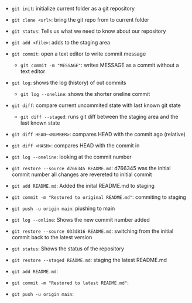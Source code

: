- `git init`: initialize current folder as a git repository
- `git clone <url>`: bring the git repo from <url> to current folder
- `git status`: Tells us what we need to know about our repository
- `git add <file>`: adds <file> to the staging area 
- `git commit`: open a text editor to write commit message
    - `git commit -m "MESSAGE"`: writes MESSAGE as a commit without a text editor

- `git log`: shows the log (history) of out commits
    - `git log --oneline`: shows the shorter oneline commit

- `git diff`: compare current uncommited state with last known git state
    - `git diff --staged`: runs git diff between the staging area and the last known state
- `git diff HEAD~<NUMBER>`: compares HEAD with the commit <NUMBER> ago (relative)
- `git diff <HASH>`: compares HEAD with the commit in <HASH>

-  `git log --oneline`: looking at the commit number
-  `git restore --source d766345 README.md`: d766345 was the initial commit number all changes are revereted to initial commit
-  `git add README.md`: Added the inital README.md to staging 
-  `git commit -m "Restored to original README.md"`: commiting to staging
-  `git push -u origin main`: piushing to main
-  `git log --online`: Shows the new commit number added 
-  `git restore --source 033d816 README.md`: switching from the initial commit back to the latest version
-  `git status`: Shows the status of the repository
-  `git restore --staged README.md`: staging the latest README.md 
-  `git add README.md`:  
-  `git commit -m "Restored to latest README.md"`:
-  `git push -u origin main`:

